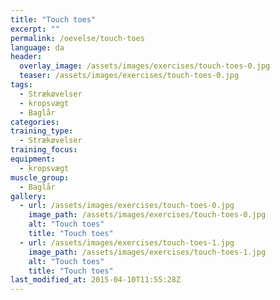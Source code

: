 ```yaml
---
title: "Touch toes"
excerpt: ""
permalink: /oevelse/touch-toes
language: da
header:
  overlay_image: /assets/images/exercises/touch-toes-0.jpg
  teaser: /assets/images/exercises/touch-toes-0.jpg
tags:
  - Strækøvelser
  - kropsvægt
  - Baglår
categories:
training_type: 
  - Strækøvelser
training_focus: 
equipment:
  - kropsvægt
muscle_group:
  - Baglår
gallery:
  - url: /assets/images/exercises/touch-toes-0.jpg
    image_path: /assets/images/exercises/touch-toes-0.jpg
    alt: "Touch toes"
    title: "Touch toes"
  - url: /assets/images/exercises/touch-toes-1.jpg
    image_path: /assets/images/exercises/touch-toes-1.jpg
    alt: "Touch toes"
    title: "Touch toes"
last_modified_at: 2015-04-10T11:55:28Z
---
```



